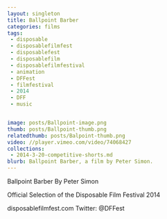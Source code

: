 ```yaml
---
layout: singleton
title: Ballpoint Barber
categories: films
tags:
 - disposable
 - disposablefilmfest
 - disposablefest
 - disposablefilm
 - disposablefilmfestival
 - animation
 - DFFest
 - filmfestival
 - 2014
 - DFF
 - music


image: posts/Ballpoint-image.png
thumb: posts/Ballpoint-thumb.png
relatedthumb: posts/Balpoint-thumb.png
video: //player.vimeo.com/video/74068427
collections:
 - 2014-3-20-competitive-shorts.md
blurb: Ballpoint Barber, a film by Peter Simon.
---
```


Ballpoint Barber
By Peter Simon

Official Selection of the Disposable Film Festival 2014

disposablefilmfest.com
Twitter: @DFFest
